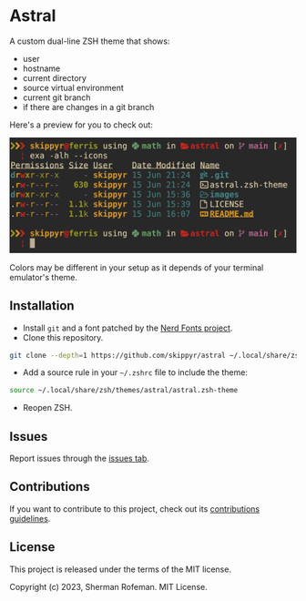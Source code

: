 # Astral

A custom dual-line ZSH theme that shows:
* user
* hostname
* current directory
* source virtual environment
* current git branch
* if there are changes in a git branch

Here's a preview for you to check out:

![](./images/preview.png)

Colors may be different in your setup as it depends of your terminal emulator's theme.

## Installation

* Install `git` and a font patched by the [Nerd Fonts project](https://github.com/ryanoasis/nerd-fonts).
* Clone this repository.

```bash
git clone --depth=1 https://github.com/skippyr/astral ~/.local/share/zsh/themes/astral
```

* Add a source rule in your `~/.zshrc` file to include the theme:

```bash
source ~/.local/share/zsh/themes/astral/astral.zsh-theme
```

* Reopen ZSH.

## Issues

Report issues through the [issues tab](https://github.com/skippyr/astral/issues).

## Contributions

If you want to contribute to this project, check out its [contributions guidelines](https://skippyr.github.io/materials/pages/contributions_guidelines.html).

## License

This project is released under the terms of the MIT license.

Copyright (c) 2023, Sherman Rofeman. MIT License.

